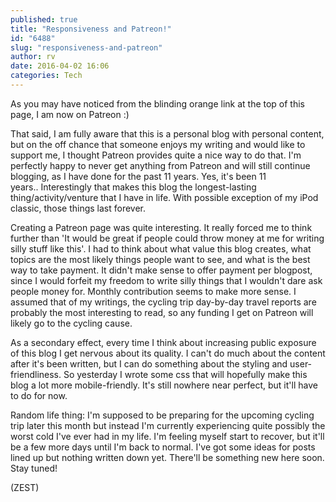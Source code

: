 ```yaml
---
published: true
title: "Responsiveness and Patreon!"
id: "6488"
slug: "responsiveness-and-patreon"
author: rv
date: 2016-04-02 16:06
categories: Tech
---
```

As you may have noticed from the blinding orange link at the top of this page, I am now on Patreon :)

That said, I am fully aware that this is a personal blog with personal content, but on the off chance that someone enjoys my writing and would like to support me, I thought Patreon provides quite a nice way to do that. I'm perfectly happy to never get anything from Patreon and will still continue blogging, as I have done for the past 11 years. Yes, it's been 11 years.. Interestingly that makes this blog the longest-lasting thing/activity/venture that I have in life. With possible exception of my iPod classic, those things last forever.

Creating a Patreon page was quite interesting. It really forced me to think further than 'It would be great if people could throw money at me for writing silly stuff like this'. I had to think about what value this blog creates, what topics are the most likely things people want to see, and what is the best way to take payment. It didn't make sense to offer payment per blogpost, since I would forfeit my freedom to write silly things that I wouldn't dare ask people money for. Monthly contribution seems to make more sense. I assumed that of my writings, the cycling trip day-by-day travel reports are probably the most interesting to read, so any funding I get on Patreon will likely go to the cycling cause.

As a secondary effect, every time I think about increasing public exposure of this blog I get nervous about its quality. I can't do much about the content after it's been written, but I can do something about the styling and user-friendliness. So yesterday I wrote some css that will hopefully make this blog a lot more mobile-friendly. It's still nowhere near perfect, but it'll have to do for now.

Random life thing: I'm supposed to be preparing for the upcoming cycling trip later this month but instead I'm currently experiencing quite possibly the worst cold I've ever had in my life. I'm feeling myself start to recover, but it'll be a few more days until I'm back to normal. I've got some ideas for posts lined up but nothing written down yet. There'll be something new here soon. Stay tuned!

(ZEST)
